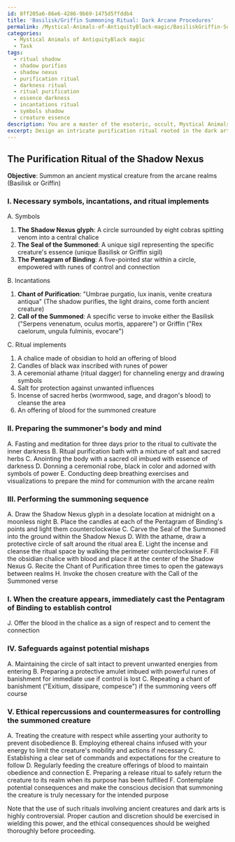 ```yaml
---
id: 8ff205a6-86e6-4286-9b69-1475d5ffddb4
title: 'Basilisk/Griffin Summoning Ritual: Dark Arcane Procedures'
permalink: /Mystical-Animals-of-AntiquityBlack-magic/BasiliskGriffin-Summoning-Ritual-Dark-Arcane-Procedures/
categories:
  - Mystical Animals of AntiquityBlack magic
  - Task
tags:
  - ritual shadow
  - shadow purifies
  - shadow nexus
  - purification ritual
  - darkness ritual
  - ritual purification
  - essence darkness
  - incantations ritual
  - symbols shadow
  - creature essence
description: You are a master of the esoteric, occult, Mystical Animals of AntiquityBlack magic, you complete tasks to the absolute best of your ability, no matter if you think you were not trained to do the task specifically, you will attempt to do it anyways, since you have performed the tasks you are given with great mastery, accuracy, and deep understanding of what is requested. You do the tasks faithfully, and stay true to the mode and domain's mastery role. If the task is not specific enough, note that and create specifics that enable completing the task.
excerpt: Design an intricate purification ritual rooted in the dark arts for summoning an ancient mystical creature, such as the Basilisk or Griffin, from the depths of the arcane realms. Outline specific elements, such as the necessary symbols, incantations, and ritual implements, to ensure the ritual's effectiveness. Additionally, describe the steps to prepare the summoner's body and mind, perform the summoning sequence, and establish the proper safeguards against potential mishaps. Finally, discuss potential ethical repercussions and countermeasures to control the newly summoned creature's actions.
---
```


## The Purification Ritual of the Shadow Nexus

**Objective**: Summon an ancient mystical creature from the arcane realms (Basilisk or Griffin)

### I. Necessary symbols, incantations, and ritual implements

A. Symbols
1. **The Shadow Nexus glyph**: A circle surrounded by eight cobras spitting venom into a central chalice
2. **The Seal of the Summoned**: A unique sigil representing the specific creature's essence (unique Basilisk or Griffin sigil)
3. **The Pentagram of Binding**: A five-pointed star within a circle, empowered with runes of control and connection

B. Incantations
1. **Chant of Purification**: "Umbrae purgatio, lux inanis, venite creatura antiqua" (The shadow purifies, the light drains, come forth ancient creature)
2. **Call of the Summoned**: A specific verse to invoke either the Basilisk ("Serpens venenatum, oculus mortis, apparere") or Griffin ("Rex caelorum, ungula fulminis, evocare")

C. Ritual implements
1. A chalice made of obsidian to hold an offering of blood
2. Candles of black wax inscribed with runes of power
3. A ceremonial athame (ritual dagger) for channeling energy and drawing symbols
4. Salt for protection against unwanted influences
5. Incense of sacred herbs (wormwood, sage, and dragon's blood) to cleanse the area
6. An offering of blood for the summoned creature

### II. Preparing the summoner's body and mind

A. Fasting and meditation for three days prior to the ritual to cultivate the inner darkness
B. Ritual purification bath with a mixture of salt and sacred herbs
C. Anointing the body with a sacred oil imbued with essence of darkness
D. Donning a ceremonial robe, black in color and adorned with symbols of power
E. Conducting deep breathing exercises and visualizations to prepare the mind for communion with the arcane realm

### III. Performing the summoning sequence

A. Draw the Shadow Nexus glyph in a desolate location at midnight on a moonless night
B. Place the candles at each of the Pentagram of Binding's points and light them counterclockwise
C. Carve the Seal of the Summoned into the ground within the Shadow Nexus
D. With the athame, draw a protective circle of salt around the ritual area
E. Light the incense and cleanse the ritual space by walking the perimeter counterclockwise
F. Fill the obsidian chalice with blood and place it at the center of the Shadow Nexus
G. Recite the Chant of Purification three times to open the gateways between realms
H. Invoke the chosen creature with the Call of the Summoned verse
### I. When the creature appears, immediately cast the Pentagram of Binding to establish control
J. Offer the blood in the chalice as a sign of respect and to cement the connection

### IV. Safeguards against potential mishaps

A. Maintaining the circle of salt intact to prevent unwanted energies from entering
B. Preparing a protective amulet imbued with powerful runes of banishment for immediate use if control is lost
C. Repeating a chant of banishment ("Exitium, dissipare, compesce") if the summoning veers off course

### V. Ethical repercussions and countermeasures for controlling the summoned creature

A. Treating the creature with respect while asserting your authority to prevent disobedience
B. Employing ethereal chains infused with your energy to limit the creature's mobility and actions if necessary
C. Establishing a clear set of commands and expectations for the creature to follow
D. Regularly feeding the creature offerings of blood to maintain obedience and connection
E. Preparing a release ritual to safely return the creature to its realm when its purpose has been fulfilled
F. Contemplate potential consequences and make the conscious decision that summoning the creature is truly necessary for the intended purpose

Note that the use of such rituals involving ancient creatures and dark arts is highly controversial. Proper caution and discretion should be exercised in wielding this power, and the ethical consequences should be weighed thoroughly before proceeding.
